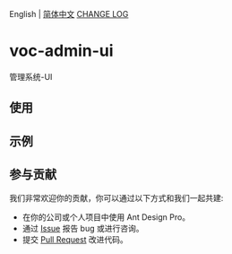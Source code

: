 English | [简体中文](README.zh-CN.md) [CHANGE LOG](CHANGELOG.zh-CN.md)

# voc-admin-ui

管理系统-UI

## 使用

## 示例

## 参与贡献

我们非常欢迎你的贡献，你可以通过以下方式和我们一起共建:

- 在你的公司或个人项目中使用 Ant Design Pro。
- 通过 [Issue](https://github.com/coffee377/voc-admin-fe/issues) 报告 bug 或进行咨询。
- 提交 [Pull Request](https://github.com/coffee377/voc-admin-fe/pulls) 改进代码。
